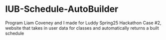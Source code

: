 # IUB-Schedule-AutoBuilder
Program Liam Coveney and I made for Luddy Spring25 Hackathon Case #2, website that takes in user data for classes and automatically returns a built schedule

